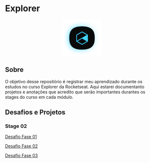 # Explorer 

<p align="center">
  <img alt="banner do Explorer Rocketseat" src=".github/logo.webp">
</p>

## Sobre

O objetivo desse repositório é registrar meu aprendizado durante os estudos no curso Explorer da Rocketseat. Aqui estarei documentanto projetos e anotações que acredito que serão importantes durantes os stages do curso em cada módulo.

## Desafios e Projetos

### Stage 02

[Desafio Fase 01](./stage-02/desafios/desafio-fase-01/)

[Desafio Fase 02](./stage-02/desafios/desafio-fase-02/)

[Desafio Fase 03](./stage-02/desafios/desafio-fase-03/)
